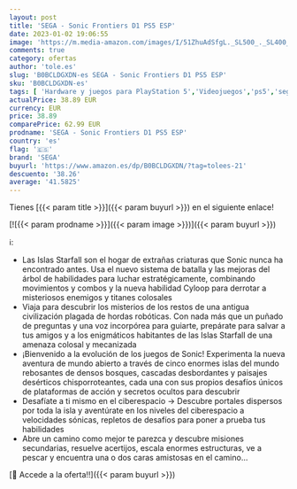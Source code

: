 ```yaml
---
layout: post
title: 'SEGA - Sonic Frontiers D1 PS5 ESP'
date: 2023-01-02 19:06:55
image: 'https://m.media-amazon.com/images/I/51ZhuAdSfgL._SL500_._SL400_.jpg'
comments: true
category: ofertas
author: 'tole.es'
slug: 'B0BCLDGXDN-es SEGA - Sonic Frontiers D1 PS5 ESP'
sku: 'B0BCLDGXDN-es'
tags: [ 'Hardware y juegos para PlayStation 5','Videojuegos','ps5','sega','🇪🇸', ]
actualPrice: 38.89 EUR
currency: EUR
price: 38.89
comparePrice: 62.99 EUR
prodname: 'SEGA - Sonic Frontiers D1 PS5 ESP'
country: 'es'
flag: '🇪🇸'
brand: 'SEGA'
buyurl: 'https://www.amazon.es/dp/B0BCLDGXDN/?tag=tolees-21'
descuento: '38.26'
average: '41.5825'
---
```


Tienes [{{< param title >}}]({{< param buyurl >}}) en el siguiente enlace!

[![{{< param prodname >}}]({{< param image >}})]({{< param buyurl >}})

ℹ️:

- Las Islas Starfall son el hogar de extrañas criaturas que Sonic nunca ha encontrado antes. Usa el nuevo sistema de batalla y las mejoras del árbol de habilidades para luchar estratégicamente, combinando movimientos y combos y la nueva habilidad Cyloop para derrotar a misteriosos enemigos y titanes colosales
- Viaja para descubrir los misterios de los restos de una antigua civilización plagada de hordas robóticas. Con nada más que un puñado de preguntas y una voz incorpórea para guiarte, prepárate para salvar a tus amigos y a los enigmáticos habitantes de las Islas Starfall de una amenaza colosal y mecanizada
- ¡Bienvenido a la evolución de los juegos de Sonic! Experimenta la nueva aventura de mundo abierto a través de cinco enormes islas del mundo rebosantes de densos bosques, cascadas desbordantes y paisajes desérticos chisporroteantes, cada una con sus propios desafíos únicos de plataformas de acción y secretos ocultos para descubrir
- Desafíate a ti mismo en el ciberespacio → Descubre portales dispersos por toda la isla y aventúrate en los niveles del ciberespacio a velocidades sónicas, repletos de desafíos para poner a prueba tus habilidades
- Abre un camino como mejor te parezca y descubre misiones secundarias, resuelve acertijos, escala enormes estructuras, ve a pescar y encuentra una o dos caras amistosas en el camino…

[🛒 Accede a la oferta!!]({{< param buyurl >}})
